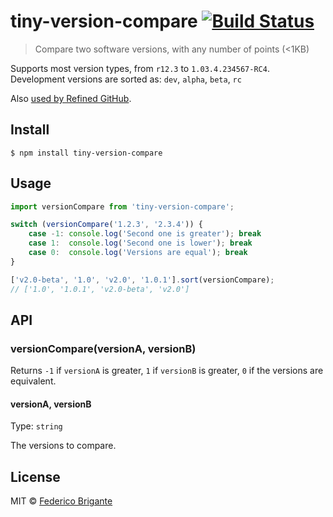 # tiny-version-compare [![Build Status](https://travis-ci.org/fregante/tiny-version-compare.svg?branch=master)](https://travis-ci.org/fregante/tiny-version-compare)

> Compare two software versions, with any number of points (<1KB)

Supports most version types, from `r12.3` to `1.03.4.234567-RC4`. Development versions are sorted as: `dev`, `alpha`, `beta`, `rc`

Also [used by Refined GitHub](https://github.com/sindresorhus/refined-github/pull/1218).

## Install

```
$ npm install tiny-version-compare
```


## Usage

```js
import versionCompare from 'tiny-version-compare';

switch (versionCompare('1.2.3', '2.3.4')) {
	case -1: console.log('Second one is greater'); break
	case 1:  console.log('Second one is lower'); break
	case 0:  console.log('Versions are equal'); break
}

['v2.0-beta', '1.0', 'v2.0', '1.0.1'].sort(versionCompare);
// ['1.0', '1.0.1', 'v2.0-beta', 'v2.0']
```


## API
### versionCompare(versionA, versionB)

Returns `-1` if `versionA` is greater, `1` if `versionB` is greater, `0` if the versions are equivalent.

#### versionA, versionB

Type: `string`

The versions to compare.

## License

MIT © [Federico Brigante](https://bfred.it)

